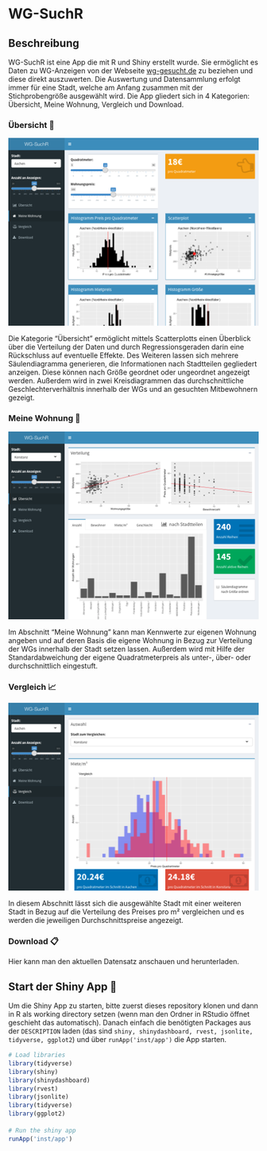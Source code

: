 WG-SuchR
================

## Beschreibung

WG-SuchR ist eine App die mit R und Shiny erstellt wurde. Sie ermöglicht
es Daten zu WG-Anzeigen von der Webseite
[wg-gesucht.de](http://www.wg-gesucht.de) zu beziehen und diese direkt
auszuwerten. Die Auswertung und Datensammlung erfolgt immer für eine
Stadt, welche am Anfang zusammen mit der Stichprobengröße ausgewählt
wird. Die App gliedert sich in 4 Kategorien: Übersicht, Meine Wohnung,
Vergleich und Download.

### Übersicht 🔭

![Screenshot des Bereichs Übersicht](screenshots/meine-wohnung.png)

Die Kategorie “Übersicht” ermöglicht mittels Scatterplotts einen
Überblick über die Verteilung der Daten und durch Regressionsgeraden
darin eine Rückschluss auf eventuelle Effekte. Des Weiteren lassen sich
mehrere Säulendiagramma generieren, die Informationen nach Stadtteilen
gegliedert anzeigen. Diese können nach Größe geordnet oder ungeordnet
angezeigt werden. Außerdem wird in zwei Kreisdiagrammen das
durchschnittliche Geschlechterverhältnis innerhalb der WGs und an
gesuchten Mitbewohnern gezeigt.

### Meine Wohnung 🏡

![Screenshot des Bereichs Wohnung](screenshots/uebersicht.png)

Im Abschnitt “Meine Wohnung” kann man Kennwerte zur eigenen Wohnung
angeben und auf deren Basis die eigene Wohnung in Bezug zur Verteilung
der WGs innerhalb der Stadt setzen lassen. Außerdem wird mit Hilfe der
Standardabweichung der eigene Quadratmeterpreis als unter-, über- oder
durchschnittlich eingestuft.

### Vergleich 📈

![Screenshot des Bereichs Vergleich](screenshots/vergleich.png)

In diesem Abschnitt lässt sich die ausgewählte Stadt mit einer weiteren
Stadt in Bezug auf die Verteilung des Preises pro m² vergleichen und es
werden die jeweiligen Durchschnittspreise angezeigt.

### Download 📋

Hier kann man den aktuellen Datensatz anschauen und herunterladen.

## Start der Shiny App 🚀

Um die Shiny App zu starten, bitte zuerst dieses repository klonen und
dann in R als working directory setzen (wenn man den Ordner in RStudio
öffnet geschieht das automatisch). Danach einfach die benötigten
Packages aus der `DESCRIPTION` laden (das sind
`shiny, shinydashboard, rvest, jsonlite, tidyverse, ggplot2`) und über
`runApp('inst/app')` die App starten.

``` r
# Load libraries
library(tidyverse)
library(shiny)
library(shinydashboard)
library(rvest)
library(jsonlite)
library(tidyverse)
library(ggplot2)

# Run the shiny app
runApp('inst/app')
```
